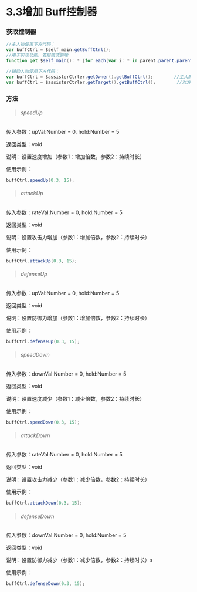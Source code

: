 # 3.3增加 Buff控制器

### 获取控制器

```actionscript
//主人物使用下方代码：
var buffCtrl = $self_main.getBuffCtrl();
//用于实现功能，若报错请删除
function get $self_main(): * {for each(var i: * in parent.parent.parent.parent.getGameSprites()) if (i.getDisplay() == parent) return i;}
```
```actionscript
//辅助人物使用下方代码：
var buffCtrl = $assisterCtrler.getOwner().getBuffCtrl();        //主人的控制器
var buffCtrl = $assisterCtrler.getTarget().getBuffCtrl();        //对方的控制器
```

### 方法

> ###### speedUp

传入参数：upVal:Number = 0, hold:Number = 5

返回类型：void

说明：设置速度增加（参数1：增加倍数，参数2：持续时长）

使用示例：

```actionscript
buffCtrl.speedUp(0.3, 15);
```

> ###### attackUp

传入参数：rateVal:Number = 0, hold:Number = 5

返回类型：void

说明：设置攻击力增加（参数1：增加倍数，参数2：持续时长）

使用示例：

```actionscript
buffCtrl.attackUp(0.3, 15);
```

> ###### defenseUp

传入参数：upVal:Number = 0, hold:Number = 5

返回类型：void

说明：设置防御力增加（参数1：增加倍数，参数2：持续时长）

使用示例：

```actionscript
buffCtrl.defenseUp(0.3, 15);
```

> ###### speedDown

传入参数：downVal:Number = 0, hold:Number = 5

返回类型：void

说明：设置速度减少（参数1：减少倍数，参数2：持续时长）

使用示例：

```actionscript
buffCtrl.speedDown(0.3, 15);
```

> ###### attackDown

传入参数：rateVal:Number = 0, hold:Number = 5

返回类型：void

说明：设置攻击力减少（参数1：减少倍数，参数2：持续时长）

使用示例：

```actionscript
buffCtrl.attackDown(0.3, 15);
```

> ###### defenseDown

传入参数：downVal:Number = 0, hold:Number = 5

返回类型：void

说明：设置防御力减少（参数1：减少倍数，参数2：持续时长）s

使用示例：

```actionscript
buffCtrl.defenseDown(0.3, 15);
```